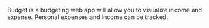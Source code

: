 Budget is a budgeting web app will allow you to visualize income and expense.
Personal expenses and income can be tracked.
